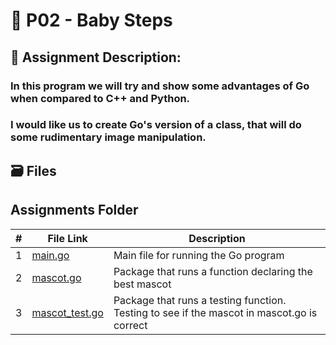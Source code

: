 # :baby: P02 - Baby Steps
## :bookmark_tabs: Assignment Description:
### In this program we will try and show some advantages of Go when compared to C++ and Python.
### I would like us to create Go's version of a class, that will do some rudimentary image manipulation.

## :card_file_box: Files
##  Assignments Folder

|   #   |              File Link             |                                        Description                                         |
| :---: | ---------------------------------- | ------------------------------------------------------------------------------------------ |
|   1   |        [main.go](./main.go)        |                            Main file for running the Go program                            |
|   2   |      [mascot.go](./mascot/mascot.go)      |                   Package that runs a function declaring the best mascot                   |
|   3   | [mascot_test.go](./mascot/mascot_test.go) | Package that runs a testing function. Testing to see if the mascot in mascot.go is correct |

